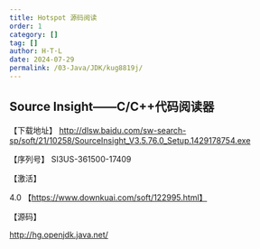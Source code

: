 ```yaml
---
title: Hotspot 源码阅读
order: 1
category: []
tag: []
author: H·T·L
date: 2024-07-29
permalink: /03-Java/JDK/kug8819j/
---
```



## Source Insight——C/C++代码阅读器

【下载地址】
http://dlsw.baidu.com/sw-search-sp/soft/21/10258/SourceInsight_V3.5.76.0_Setup.1429178754.exe

【序列号】
SI3US-361500-17409

【激活】

4.0 【https://www.downkuai.com/soft/122995.html】

【源码】

http://hg.openjdk.java.net/